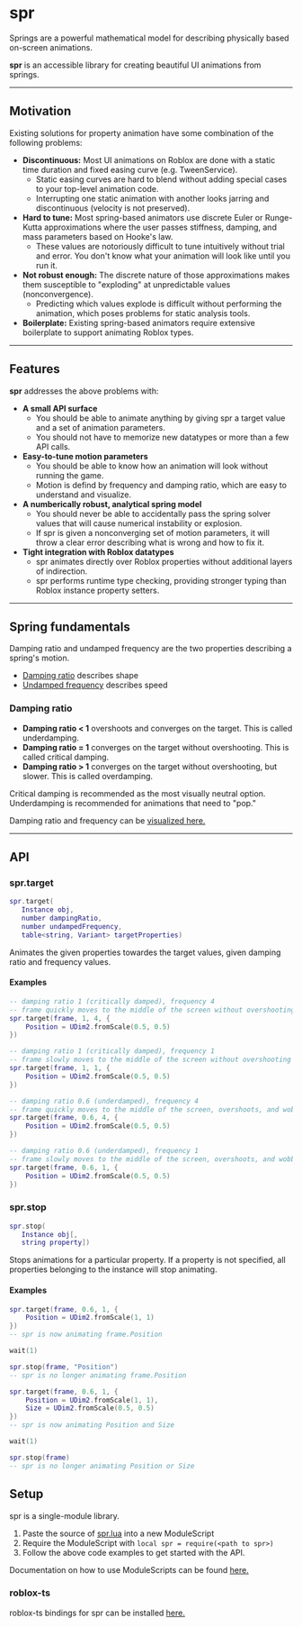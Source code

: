 # spr

Springs are a powerful mathematical model for describing physically based on-screen animations.

**spr** is an accessible library for creating beautiful UI animations from springs.

---
## Motivation

Existing solutions for property animation have some combination of the following problems:
- **Discontinuous:** Most UI animations on Roblox are done with a static time duration and fixed easing curve (e.g. TweenService).
  - Static easing curves are hard to blend without adding special cases to your top-level animation code.
  - Interrupting one static animation with another looks jarring and discontinuous (velocity is not preserved).
- **Hard to tune:** Most spring-based animators use discrete Euler or Runge-Kutta approximations where the user passes stiffness, damping, and mass parameters based on Hooke's law.
  - These values are notoriously difficult to tune intuitively without trial and error. You don't know what your animation will look like until you run it.
- **Not robust enough:** The discrete nature of those approximations makes them susceptible to "exploding" at unpredictable values (nonconvergence).
  - Predicting which values explode is difficult without performing the animation, which poses problems for static analysis tools.
- **Boilerplate:** Existing spring-based animators require extensive boilerplate to support animating Roblox types.

---
## Features

**spr** addresses the above problems with:

- **A small API surface**
   - You should be able to animate anything by giving spr a target value and a set of animation parameters.
   - You should not have to memorize new datatypes or more than a few API calls.
- **Easy-to-tune motion parameters**
   - You should be able to know how an animation will look without running the game.
   - Motion is defind by frequency and damping ratio, which are easy to understand and visualize.
- **A numberically robust, analytical spring model**
   - You should never be able to accidentally pass the spring solver values that will cause numerical instability or explosion.
   - If spr is given a nonconverging set of motion parameters, it will throw a clear error describing what is wrong and how to fix it.
- **Tight integration with Roblox datatypes**
   - spr animates directly over Roblox properties without additional layers of indirection.
   - spr performs runtime type checking, providing stronger typing than Roblox instance property setters.

---
## Spring fundamentals

Damping ratio and undamped frequency are the two properties describing a spring's motion.

- [Damping ratio](https://en.wikipedia.org/wiki/Damping_ratio) describes shape
- [Undamped frequency](https://ocw.mit.edu/courses/mathematics/18-03-differential-equations-spring-2010/readings/supp_notes/MIT18_03S10_chapter_13.pdf) describes speed

### Damping ratio
- **Damping ratio < 1** overshoots and converges on the target. This is called underdamping.
- **Damping ratio = 1** converges on the target without overshooting. This is called critical damping.
- **Damping ratio > 1** converges on the target without overshooting, but slower. This is called overdamping.

Critical damping is recommended as the most visually neutral option.
Underdamping is recommended for animations that need to "pop."

Damping ratio and frequency can be [visualized here.](https://www.desmos.com/calculator/rzvw27ljh9)

---
## API

### spr.target
```lua
spr.target(
   Instance obj,
   number dampingRatio,
   number undampedFrequency,
   table<string, Variant> targetProperties)
```

Animates the given properties towardes the target values, given damping ratio and frequency values.

#### Examples

```lua
-- damping ratio 1 (critically damped), frequency 4
-- frame quickly moves to the middle of the screen without overshooting
spr.target(frame, 1, 4, {
    Position = UDim2.fromScale(0.5, 0.5)
})
```

```lua
-- damping ratio 1 (critically damped), frequency 1
-- frame slowly moves to the middle of the screen without overshooting
spr.target(frame, 1, 1, {
    Position = UDim2.fromScale(0.5, 0.5)
})
```

```lua
-- damping ratio 0.6 (underdamped), frequency 4
-- frame quickly moves to the middle of the screen, overshoots, and wobbles around the target
spr.target(frame, 0.6, 4, {
    Position = UDim2.fromScale(0.5, 0.5)
})
```

```lua
-- damping ratio 0.6 (underdamped), frequency 1
-- frame slowly moves to the middle of the screen, overshoots, and wobbles around the target
spr.target(frame, 0.6, 1, {
    Position = UDim2.fromScale(0.5, 0.5)
})
```

### spr.stop
```lua
spr.stop(
   Instance obj[,
   string property])
```

Stops animations for a particular property.
If a property is not specified, all properties belonging to the instance will stop animating.

#### Examples
```lua
spr.target(frame, 0.6, 1, {
    Position = UDim2.fromScale(1, 1)
})
-- spr is now animating frame.Position

wait(1)

spr.stop(frame, "Position")
-- spr is no longer animating frame.Position
```


```lua
spr.target(frame, 0.6, 1, {
    Position = UDim2.fromScale(1, 1),
    Size = UDim2.fromScale(0.5, 0.5)
})
-- spr is now animating Position and Size

wait(1)

spr.stop(frame)
-- spr is no longer animating Position or Size
```

## Setup

spr is a single-module library.

1. Paste the source of [spr.lua](https://raw.githubusercontent.com/Fraktality/spr/master/spr.lua) into a new ModuleScript
2. Require the ModuleScript with `local spr = require(<path to spr>)`
3. Follow the above code examples to get started with the API.

Documentation on how to use ModuleScripts can be found [here.](https://developer.roblox.com/en-us/api-reference/class/ModuleScript)

### roblox-ts

roblox-ts bindings for spr can be installed [here.](https://www.npmjs.com/package/@rbxts/spr)


